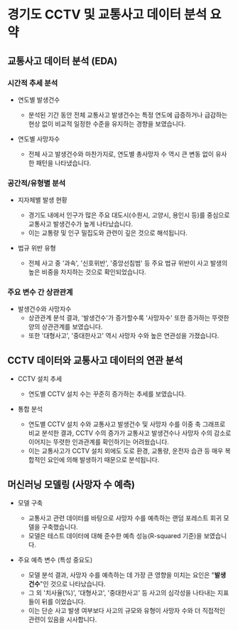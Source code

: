 # 경기도 CCTV 및 교통사고 데이터 분석 요약
## 교통사고 데이터 분석 (EDA)
### 시간적 추세 분석
- 연도별 발생건수
  - 분석된 기간 동안 전체 교통사고 발생건수는 특정 연도에 급증하거나 급감하는 현상 없이 비교적 일정한 수준을 유지하는 경향을 보였습니다.

- 연도별 사망자수
  - 전체 사고 발생건수와 마찬가지로, 연도별 총사망자 수 역시 큰 변동 없이 유사한 패턴을 나타냈습니다.

### 공간적/유형별 분석
- 지자체별 발생 현황
  - 경기도 내에서 인구가 많은 주요 대도시(수원시, 고양시, 용인시 등)를 중심으로 교통사고 발생건수가 높게 나타났습니다. 
  - 이는 교통량 및 인구 밀집도와 관련이 깊은 것으로 해석됩니다.

- 법규 위반 유형
  - 전체 사고 중 '과속', '신호위반', '중앙선침범' 등 주요 법규 위반이 사고 발생의 높은 비중을 차지하는 것으로 확인되었습니다.

### 주요 변수 간 상관관계
- 발생건수와 사망자수
  - 상관관계 분석 결과, '발생건수'가 증가할수록 '사망자수' 또한 증가하는 뚜렷한 양의 상관관계를 보였습니다. 
  - 또한 '대형사고', '중대한사고' 역시 사망자 수와 높은 연관성을 가졌습니다.

## CCTV 데이터와 교통사고 데이터의 연관 분석
- CCTV 설치 추세
  - 연도별 CCTV 설치 수는 꾸준히 증가하는 추세를 보였습니다.

- 통합 분석
  - 연도별 CCTV 설치 수와 교통사고 발생건수 및 사망자 수를 이중 축 그래프로 비교 분석한 결과, CCTV 수의 증가가 교통사고 발생건수나 사망자 수의 감소로 이어지는 뚜렷한 인과관계를 확인하기는 어려웠습니다. 
  - 이는 교통사고가 CCTV 설치 외에도 도로 환경, 교통량, 운전자 습관 등 매우 복합적인 요인에 의해 발생하기 때문으로 분석됩니다.

## 머신러닝 모델링 (사망자 수 예측)
- 모델 구축
  - 교통사고 관련 데이터를 바탕으로 사망자 수를 예측하는 랜덤 포레스트 회귀 모델을 구축했습니다. 
  - 모델은 테스트 데이터에 대해 준수한 예측 성능(R-squared 기준)을 보였습니다.

- 주요 예측 변수 (특성 중요도)
  - 모델 분석 결과, 사망자 수를 예측하는 데 가장 큰 영향을 미치는 요인은 "**발생건수**"인 것으로 나타났습니다. 
  - 그 외 '치사율(%)', '대형사고', '중대한사고' 등 사고의 심각성을 나타내는 지표들이 뒤를 이었습니다. 
  - 이는 단순 사고 발생 여부보다 사고의 규모와 유형이 사망자 수와 더 직접적인 관련이 있음을 시사합니다.
